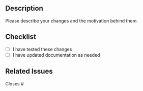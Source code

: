 ## Description

Please describe your changes and the motivation behind them.

## Checklist

- [ ] I have tested these changes
- [ ] I have updated documentation as needed

## Related Issues

Closes #
